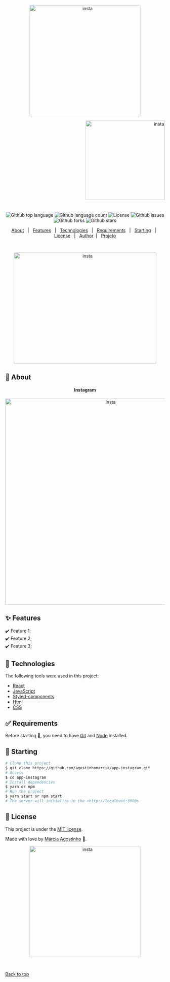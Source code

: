 

<p align="center">
   <img src="https://media.giphy.com/media/LRa7Z1mcSo7bzR0m0u/giphy.gif" alt="insta" width="350"/>
</p>

<p align="right">
   <img src="https://media.giphy.com/media/r6cd1bvt17yFCNWa7s/giphy.gif" alt="insta" width="250"/>
</p>




<h1 align="center"></h1>

<p align="center">
  <img alt="Github top language" src="https://img.shields.io/github/languages/top/agostinhomarcia/app-instagram?color=00FF00">

  <img alt="Github language count" src="https://img.shields.io/github/languages/count/agostinhomarcia/app-instagram?color=00FF00">

 

  <img alt="License" src="https://img.shields.io/github/license/agostinhomarcia/app-instagram?color=00FF00">

   <img alt="Github issues" src="https://img.shields.io/github/issues/agostinhomarcia/app-instagram?color=00FF00" /> 

   <img alt="Github forks" src="https://img.shields.io/github/forks/agostinhomarcia/app-instagram?color=00FF00" /> 

   <img alt="Github stars" src="https://img.shields.io/github/stars/agostinhomarcia/app-instagram?color=00FF00" /> 
</p>


<p align="center">
  <a href="#dart-about">About</a> &#xa0; | &#xa0; 
  <a href="#sparkles-features">Features</a> &#xa0; | &#xa0;
  <a href="#rocket-technologies">Technologies</a> &#xa0; | &#xa0;
  <a href="#white_check_mark-requirements">Requirements</a> &#xa0; | &#xa0;
  <a href="#checkered_flag-starting">Starting</a> &#xa0; | &#xa0;
  <a href="#memo-license">License</a> &#xa0; | &#xa0;
  <a href="https://github.com/agostinhomarcia" target="_blank">Author</a>&#xa0; | &#xa0
  <a href="https://app-task-five.vercel.app/" target="_blank" rel="noopener noreferrer">Projeto</a>
</p>

<br>

<p align="center">
   <img src="https://media.giphy.com/media/ZYQkfyZchry4aqmWrN/giphy.gif" alt="insta" width="450" height='350'/>
</p>


## :dart: About ##


<h4 align="center">Instagram </h4>

<p align="center">
   <img src="https://media.giphy.com/media/8R1Ey8zvZpIP0Dm8vQ/giphy.gif" alt="insta" width="650"/>
</p>


## :sparkles: Features ##

:heavy_check_mark: Feature 1;\
:heavy_check_mark: Feature 2;\
:heavy_check_mark: Feature 3;

## :rocket: Technologies ##

The following tools were used in this project:

- [React](https://pt-br.reactjs.org/)
- [JavaScript](https://developer.mozilla.org/pt-BR/docs/Web/JavaScript) 
- [Styled-components](https://styled-components.com/) 
- [Html](https://developer.mozilla.org/pt-BR/docs/Web/HTML/Element/html/)  
- [CSS](https://developer.mozilla.org/pt-BR/docs/Web/CSS)  


## :white_check_mark: Requirements ##

Before starting :checkered_flag:, you need to have [Git](https://git-scm.com) and [Node](https://nodejs.org/en/) installed.

## :checkered_flag: Starting ##


```bash
# Clone this project
$ git clone https://github.com/agostinhomarcia/app-instagram.git
# Access
$ cd app-instagram
# Install dependencies
$ yarn or npm 
# Run the project
$ yarn start or npm start 
# The server will initialize in the <http://localhost:3000>
```


## :memo: License ##


This project is under the [MIT license](./LICENSE).

Made with love by [Márcia Agostinho](https://github.com/agostinhomarcia) 🚀.




<p align="center">
   <img src="https://media.giphy.com/media/rL80zRdelRvkGN87bu/giphy.gif" alt="insta" width="350"/>
</p>

&#xa0;

<a href="#top">Back to top </a>